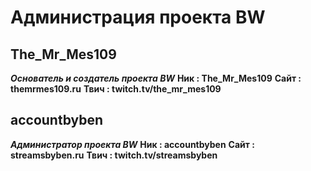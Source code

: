 # Администрация проекта BW

## The_Mr_Mes109
***Основатель и создатель проекта BW***
**Ник : The_Mr_Mes109**
**Сайт : themrmes109.ru**
**Твич : twitch.tv/the_mr_mes109**


## accountbyben
***Администратор проекта BW***
**Ник : accountbyben**
**Сайт : streamsbyben.ru**
**Твич : twitch.tv/streamsbyben**
